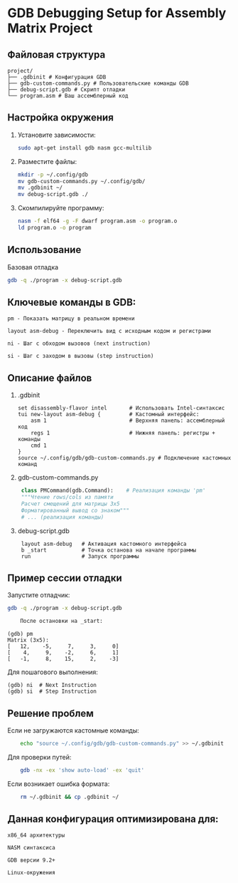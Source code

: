 # GDB Debugging Setup for Assembly Matrix Project

## Файловая структура

    project/
    ├── .gdbinit # Конфигурация GDB
    ├── gdb-custom-commands.py # Пользовательские команды GDB
    ├── debug-script.gdb # Скрипт отладки
    └── program.asm # Ваш ассемблерный код


## Настройка окружения

1. Установите зависимости:
   
    ```bash
    sudo apt-get install gdb nasm gcc-multilib
    ```
    
2. Разместите файлы:
       
    ```bash
    mkdir -p ~/.config/gdb
    mv gdb-custom-commands.py ~/.config/gdb/
    mv .gdbinit ~/
    mv debug-script.gdb ./
    ```
    
3. Скомпилируйте программу:
       
    ```bash
    nasm -f elf64 -g -F dwarf program.asm -o program.o
    ld program.o -o program
    ```

## Использование

Базовая отладка

```bash
gdb -q ./program -x debug-script.gdb
```

## Ключевые команды в GDB:

    pm - Показать матрицу в реальном времени

    layout asm-debug - Переключить вид с исходным кодом и регистрами

    ni - Шаг с обходом вызовов (next instruction)

    si - Шаг с заходом в вызовы (step instruction)

## Описание файлов

1. .gdbinit

   ```text
   set disassembly-flavor intel       # Использовать Intel-синтаксис
   tui new-layout asm-debug {         # Кастомный интерфейс:
       asm 1                          # Верхняя панель: ассемблерный код
       regs 1                         # Нижняя панель: регистры + команды
       cmd 1
   }
   source ~/.config/gdb/gdb-custom-commands.py # Подключение кастомных команд
   ```

2. gdb-custom-commands.py

   ```python
    class PMCommand(gdb.Command):    # Реализация команды 'pm'
    """Чтение rows/cols из памяти
    Расчет смещений для матрицы 3x5
    Форматированный вывод со знаком"""
    # ... (реализация команды)
   ```

3. debug-script.gdb

   ```text
    layout asm-debug   # Активация кастомного интерфейса
    b _start           # Точка останова на начале программы
    run                # Запуск программы
   ```

## Пример сессии отладки

Запустите отладчик:

```bash
gdb -q ./program -x debug-script.gdb

    После остановки на _start:
```
    
```text
(gdb) pm
Matrix (3x5):
[   12,    -5,     7,     3,     0]
[    4,     9,    -2,     6,     1]
[   -1,     8,    15,     2,    -3]
```
    
Для пошагового выполнения:

```text
(gdb) ni  # Next Instruction
(gdb) si  # Step Instruction
```
## Решение проблем

Если не загружаются кастомные команды:

```bash
    echo "source ~/.config/gdb/gdb-custom-commands.py" >> ~/.gdbinit
```

Для проверки путей:

```bash
    gdb -nx -ex 'show auto-load' -ex 'quit'
```
Если возникает ошибка формата:

```bash
    rm ~/.gdbinit && cp .gdbinit ~/
```
        
## Данная конфигурация оптимизирована для:

    x86_64 архитектуры

    NASM синтаксиса

    GDB версии 9.2+

    Linux-окружения

   





